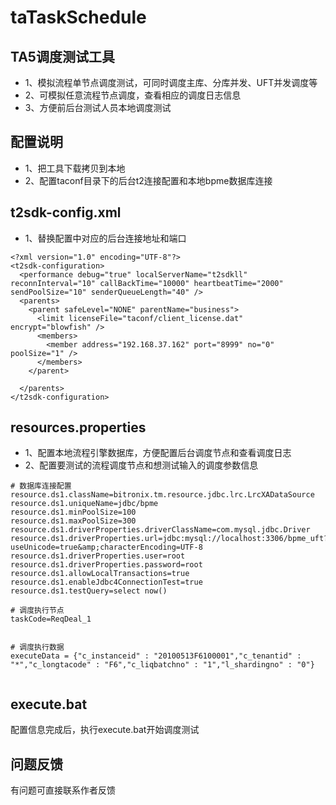 # taTaskSchedule
## TA5调度测试工具
- 1、模拟流程单节点调度测试，可同时调度主库、分库并发、UFT并发调度等
- 2、可模拟任意流程节点调度，查看相应的调度日志信息
- 3、方便前后台测试人员本地调度测试

## 配置说明
- 1、把工具下载拷贝到本地
- 2、配置taconf目录下的后台t2连接配置和本地bpme数据库连接

## t2sdk-config.xml
- 1、替换配置中对应的后台连接地址和端口
```
<?xml version="1.0" encoding="UTF-8"?>
<t2sdk-configuration>
  <performance debug="true" localServerName="t2sdkll" reconnInterval="10" callBackTime="10000" heartbeatTime="2000" sendPoolSize="10" senderQueueLength="40" />
  <parents>
    <parent safeLevel="NONE" parentName="business">
      <limit licenseFile="taconf/client_license.dat" encrypt="blowfish" />
      <members>
        <member address="192.168.37.162" port="8999" no="0" poolSize="1" />
      </members>
    </parent>

  </parents>
</t2sdk-configuration>
```
## resources.properties
- 1、配置本地流程引擎数据库，方便配置后台调度节点和查看调度日志
- 2、配置要测试的流程调度节点和想测试输入的调度参数信息
```
# 数据库连接配置
resource.ds1.className=bitronix.tm.resource.jdbc.lrc.LrcXADataSource
resource.ds1.uniqueName=jdbc/bpme
resource.ds1.minPoolSize=100
resource.ds1.maxPoolSize=300
resource.ds1.driverProperties.driverClassName=com.mysql.jdbc.Driver
resource.ds1.driverProperties.url=jdbc:mysql://localhost:3306/bpme_uft?useUnicode=true&amp;characterEncoding=UTF-8
resource.ds1.driverProperties.user=root
resource.ds1.driverProperties.password=root
resource.ds1.allowLocalTransactions=true
resource.ds1.enableJdbc4ConnectionTest=true
resource.ds1.testQuery=select now()

# 调度执行节点
taskCode=ReqDeal_1


# 调度执行数据 
executeData = {"c_instanceid" : "20100513F6100001","c_tenantid" : "*","c_longtacode" : "F6","c_liqbatchno" : "1","l_shardingno" : "0"}


```
## execute.bat
配置信息完成后，执行execute.bat开始调度测试

## 问题反馈
有问题可直接联系作者反馈
